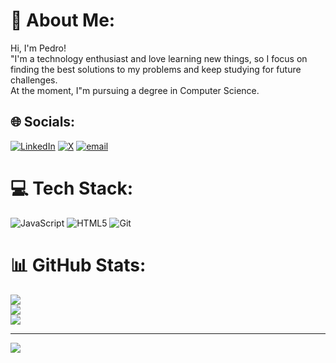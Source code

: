 # 💫 About Me:
Hi, I'm Pedro!<br>"I'm a technology enthusiast and love learning new things, so I focus on finding the best solutions to my problems and keep studying for future challenges.<br>At the moment, I"m pursuing a degree in Computer Science.


## 🌐 Socials:
[![LinkedIn](https://img.shields.io/badge/LinkedIn-%230077B5.svg?logo=linkedin&logoColor=white)](https://linkedin.com/in/https://www.linkedin.com/in/ramos-pedro-augusto/) [![X](https://img.shields.io/badge/X-black.svg?logo=X&logoColor=white)](https://x.com/https://x.com/pedroramossz) [![email](https://img.shields.io/badge/Email-D14836?logo=gmail&logoColor=white)](mailto:pedroaugustowork11@gmail.com) 

# 💻 Tech Stack:
![JavaScript](https://img.shields.io/badge/javascript-%23323330.svg?style=for-the-badge&logo=javascript&logoColor=%23F7DF1E) ![HTML5](https://img.shields.io/badge/html5-%23E34F26.svg?style=for-the-badge&logo=html5&logoColor=white) ![Git](https://img.shields.io/badge/git-%23F05033.svg?style=for-the-badge&logo=git&logoColor=white)
# 📊 GitHub Stats:
![](https://github-readme-stats.vercel.app/api?username=augustopedrodev&theme=radical&hide_border=false&include_all_commits=false&count_private=false)<br/>
![](https://nirzak-streak-stats.vercel.app/?user=augustopedrodev&theme=radical&hide_border=false)<br/>
![](https://github-readme-stats.vercel.app/api/top-langs/?username=augustopedrodev&theme=radical&hide_border=false&include_all_commits=false&count_private=false&layout=compact)

---
[![](https://visitcount.itsvg.in/api?id=augustopedrodev&icon=0&color=0)](https://visitcount.itsvg.in)

<!-- Proudly created with GPRM ( https://gprm.itsvg.in ) -->
